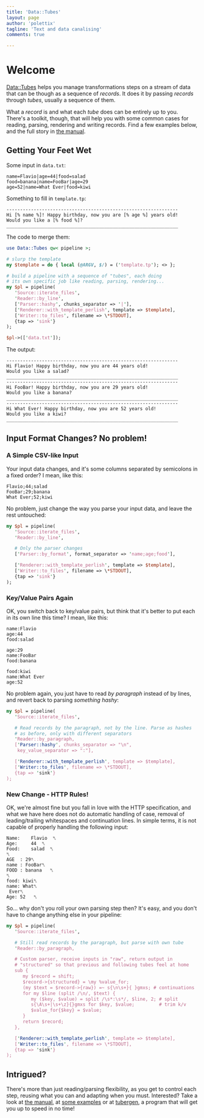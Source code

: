 ```yaml
---
title: 'Data::Tubes'
layout: page
author: 'polettix'
tagline: 'Text and data canalising'
comments: true

---
```


# Welcome

[Data::Tubes](https://metacpan.org/pod/Data::Tubes) helps you manage
transformations steps on a stream of data that can be though as a sequence
of _records_. It does it by passing _records_ through _tubes_, usually a
sequence of them.

What a *record* is and what each *tube* does can be entirely up to you.
There's a toolkit, though, that will help you with some common cases for
reading, parsing, rendering and writing records. Find a few examples
below, and the full story in [the manual](manual).

## Getting Your Feet Wet

Some input in `data.txt`:

```
name=Flavio|age=44|food=salad
food=banana|name=FooBar|age=29
age=52|name=What Ever|food=kiwi
```

Something to fill in `template.tp`:

```
---------------------------------------------------------------
Hi [% name %]! Happy birthday, now you are [% age %] years old!
Would you like a [% food %]?
_______________________________________________________________
```

The code to merge them:

```perl
use Data::Tubes qw< pipeline >;

# slurp the template
my $template = do { local (@ARGV, $/) = ('template.tp'); <> };

# build a pipeline with a sequence of "tubes", each doing
# its own specific job like reading, parsing, rendering...
my $pl = pipeline(
   'Source::iterate_files',
   'Reader::by_line',
   ['Parser::hashy', chunks_separator => '|'],
   ['Renderer::with_template_perlish', template => $template],
   ['Writer::to_files', filename => \*STDOUT],
   {tap => 'sink'}
);

$pl->(['data.txt']);
```

The output:

```
---------------------------------------------------------------
Hi Flavio! Happy birthday, now you are 44 years old!
Would you like a salad?
_______________________________________________________________
---------------------------------------------------------------
Hi FooBar! Happy birthday, now you are 29 years old!
Would you like a banana?
_______________________________________________________________
---------------------------------------------------------------
Hi What Ever! Happy birthday, now you are 52 years old!
Would you like a kiwi?
_______________________________________________________________
```

## Input Format Changes? No problem!

### A Simple CSV-like Input

Your input data changes, and it's some columns separated by semicolons in
a fixed order? I mean, like this:

```
Flavio;44;salad
FooBar;29;banana
What Ever;52;kiwi
```

No problem, just change the way you parse your input data, and leave the
rest untouched:

```perl
my $pl = pipeline(
   'Source::iterate_files',
   'Reader::by_line',

   # Only the parser changes
   ['Parser::by_format', format_separator => 'name;age;food'],

   ['Renderer::with_template_perlish', template => $template],
   ['Writer::to_files', filename => \*STDOUT],
   {tap => 'sink'}
);
```

### Key/Value Pairs Again

OK, you switch back to key/value pairs, but think that it's better to put
each in its own line this time? I mean, like this:

```
name:Flavio
age:44
food:salad

age:29
name:FooBar
food:banana

food:kiwi
name:What Ever
age:52
```

No problem again, you just have to read *by paragraph* instead of by
lines, and revert back to parsing *something hashy*:

```perl
my $pl = pipeline(
   'Source::iterate_files',

   # Read records by the paragraph, not by the line. Parse as hashes
   # as before, only with different separators
   'Reader::by_paragraph,
   ['Parser::hashy', chunks_separator => "\n",
    key_value_separator => ":"],

   ['Renderer::with_template_perlish', template => $template],
   ['Writer::to_files', filename => \*STDOUT],
   {tap => 'sink'}
);
```

### New Change - HTTP Rules!

OK, we're almost fine but you fall in love with the HTTP specification,
and what we have here does not do automatic handling of case, removal of
leading/trailing whitespaces and continuation lines. In simple terms, it
is not capable of properly handling the following input:

```
Name:    Flavio  ␤
Age:     44  ␤
Food:    salad  ␤
␤
AGE  : 29␤
name : FooBar␤
FOOD : banana   ␤
␤
food: kiwi␤
name: What␤
 Ever␤
Age: 52   ␤
```

So... why don't you roll your own parsing step then? It's easy, and you
don't have to change anything else in your pipeline:

```perl
my $pl = pipeline(
   'Source::iterate_files',

   # Still read records by the paragraph, but parse with own tube
   'Reader::by_paragraph,

   # Custom parser, receive inputs in "raw", return output in
   # "structured" so that previous and following tubes feel at home
   sub {
      my $record = shift;
      $record->{structured} = \my %value_for;
      (my $text = $record->{raw}) =~ s{\n\s+}{ }gmxs; # continuations
      for my $line (split /\n/, $text) {
         my ($key, $value) = split /\s*:\s*/, $line, 2; # split
         s{\A\s+|\s+\z}{}gmxs for $key, $value;         # trim k/v
         $value_for{$key} = $value;
      }
      return $record;
   },

   ['Renderer::with_template_perlish', template => $template],
   ['Writer::to_files', filename => \*STDOUT],
   {tap => 'sink'}
);
```

## Intrigued?

There's more than just reading/parsing flexibility, as you get to
control each step, reusing what you can and adapting when you must.
Interested? Take a look at [the manual](manual), at [some
examples](examples) or at [tubergen](tubergen), a program that will get
you up to speed in no time!
